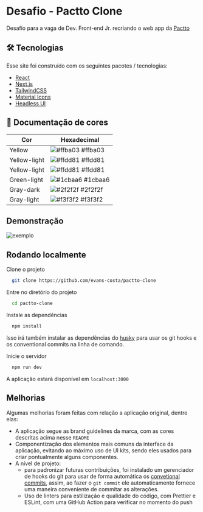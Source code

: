 # Desafio - Pactto Clone

Desafio para a vaga de Dev. Front-end Jr. recriando o web app da [Pactto](https://pactto.com)

## 🛠️ Tecnologias

Esse site foi construído com os seguintes pacotes / tecnologias:

- [React](https://react.dev/)
- [Next.js](https://www.nextjs.org)
- [TailwindCSS](https://tailwindcss.com/)
- [Material Icons](https://mui.com/material-ui/material-icons/)
- [Headless UI](https://headlessui.com/)

## 🎨 Documentação de cores

| Cor          | Hexadecimal                                                      |
| ------------ | ---------------------------------------------------------------- |
| Yellow       | ![#ffba03](https://via.placeholder.com/10/ffba03?text=+) #ffba03 |
| Yellow-light | ![#ffdd81](https://via.placeholder.com/10/ffdd81?text=+) #ffdd81 |
| Yellow-light | ![#ffdd81](https://via.placeholder.com/10/ffdd81?text=+) #ffdd81 |
| Green-light  | ![#1cbaa6](https://via.placeholder.com/10/1cbaa6?text=+) #1cbaa6 |
| Gray-dark    | ![#2f2f2f](https://via.placeholder.com/10/2f2f2f?text=+) #2f2f2f |
| Gray-light   | ![#f3f3f2](https://via.placeholder.com/10/f3f3f2?text=+) #f3f3f2 |

## Demonstração

![exemplo](https://github.com/user-attachments/assets/eb1981eb-480f-44e3-895a-3bed86e6767c)

## Rodando localmente

Clone o projeto

```bash
  git clone https://github.com/evans-costa/pactto-clone
```

Entre no diretório do projeto

```bash
  cd pactto-clone
```

Instale as dependências

```bash
  npm install
```

Isso irá também instalar as dependências do [husky](https://github.com/typicode/husky) para usar os git hooks e os conventional commits na linha de comando.

Inicie o servidor

```bash
  npm run dev
```

A aplicação estará disponível em `localhost:3000`

## Melhorias

Algumas melhorias foram feitas com relação a aplicação original, dentre elas:

- A aplicação segue as brand guidelines da marca, com as cores descritas acima nesse `README`
- Componentização dos elementos mais comuns da interface da aplicação, evitando ao máximo uso de UI kits, sendo eles usados para criar pontualmente alguns componentes.
- A nível de projeto:
  - para padronizar futuras contribuições, foi instalado um gerenciador de hooks do git para usar de forma automática os [convetional commits](https://www.conventionalcommits.org/en/v1.0.0/), assim, ao fazer o `git commit` ele automaticamente fornece uma maneira conveniente de commitar as alterações.
  - Uso de linters para estilização e qualidade do código, com Prettier e ESLint, com uma GitHub Action para verificar no momento do push
